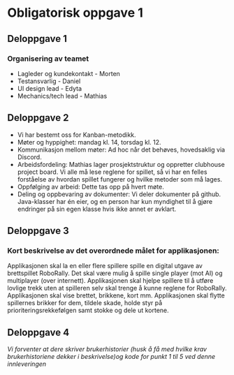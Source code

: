 # Obligatorisk oppgave 1

## Deloppgave 1

### Organisering av teamet
- Lagleder og kundekontakt - Morten
- Testansvarlig - Daniel
- UI design lead - Edyta
- Mechanics/tech lead - Mathias

## Deloppgave 2
- Vi har bestemt oss for Kanban-metodikk.
- Møter og hyppighet: mandag kl. 14, torsdag kl. 12.
- Kommunikasjon mellom møter: Ad hoc når det behøves, hovedsaklig via Discord.
- Arbeidsfordeling: Mathias lager prosjektstruktur og oppretter clubhouse project board. Vi alle må lese reglene for spillet, så vi har en felles forståelse av hvordan spillet fungerer og hvilke metoder som må lages.
- Oppfølging av arbeid: Dette tas opp på hvert møte.
- Deling og oppbevaring av dokumenter: Vi deler dokumenter på github. Java-klasser har én eier, og en person har kun myndighet til å gjøre endringer på sin egen klasse hvis ikke annet er avklart.

## Deloppgave 3

### Kort beskrivelse av det overordnede målet for applikasjonen:
Applikasjonen skal la en eller flere spillere spille en digital utgave av brettspillet RoboRally. Det skal være mulig å spille single player (mot AI) og multiplayer (over internett). Applikasjonen skal hjelpe spillere til å utføre lovlige trekk uten at spilleren selv skal trenge å kunne reglene for RoboRally. Applikasjonen skal vise brettet, brikkene, kort mm. Applikasjonen skal flytte spillernes brikker for dem, tildele skade, holde styr på prioriteringsrekkefølgen samt stokke og dele ut kortene.

## Deloppgave 4
_Vi forventer at dere skriver brukerhistorier (husk å få med hvilke krav brukerhistoriene dekker i beskrivelse)og kode for punkt 1 til 5 ved denne innleveringen_
